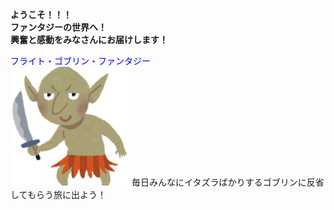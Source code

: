 **ようこそ！！！<br>
ファンタジーの世界へ！<br>
興奮と感動をみなさんにお届けします！**<br>

<font color="blue">フライト・ゴブリン・ファンタジー</font><br>
<img src="gob.png" width="190" height="190"/>
毎日みんなにイタズラばかりするゴブリンに反省してもらう旅に出よう！
